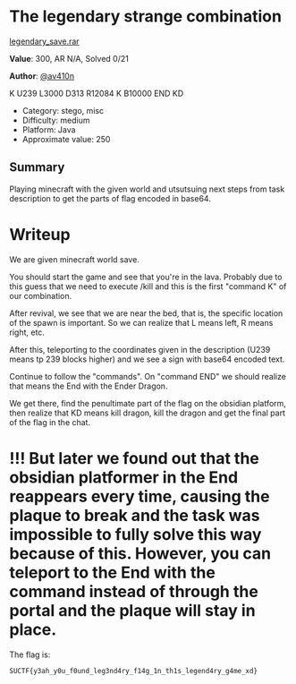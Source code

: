 # The legendary strange combination

[legendary_save.rar](https://storage.yandexcloud.net/suctf-glacier/2025/legendary_save.rar)

**Value**: 300, AR N/A, Solved 0/21

**Author**: [@av410n](https://t.me/av410n)

K U239 L3000 D313 R12084 K B10000 END KD
  - Category: stego, misc
  - Difficulty: medium
  - Platform: Java
  - Approximate value: 250


## Summary

Playing minecraft with the given world and utsutsuing next steps from task description to get the parts of flag encoded in base64.

# Writeup

We are given minecraft world save.

You should start the game and see that you're in the lava. Probably due to this guess that we need to execute /kill and this is the first "command K" of our combination.

After revival, we see that we are near the bed, that is, the specific location of the spawn is important. So we can realize that L means left, R means right, etc.

After this, teleporting to the coordinates given in the description (U239 means tp 239 blocks higher) and we see a sign with base64 encoded text.

Continue to follow the "commands". On "command END" we should realize that means the End with the Ender Dragon.

We get there, find the penultimate part of the flag on the obsidian platform, then realize that KD means kill dragon, kill the dragon and get the final part of the flag in the chat.

# !!! But later we found out that the obsidian platformer in the End reappears every time, causing the plaque to break and the task was impossible to fully solve this way because of this. However, you can teleport to the End with the command instead of through the portal and the plaque will stay in place.

The flag is:
```
SUCTF{y3ah_y0u_f0und_leg3nd4ry_f14g_1n_th1s_legend4ry_g4me_xd}
```
